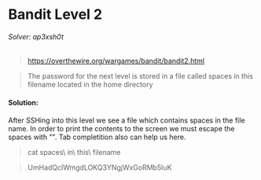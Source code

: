 Bandit Level 2
=====

###### Solver: ap3xsh0t

> https://overthewire.org/wargames/bandit/bandit2.html

> The password for the next level is stored in a file called spaces in this filename located in the home directory


#### Solution:
After SSHing into this level we see a file which contains spaces in the file name. In order to print the contents to the screen we must escape the spaces with "\". Tab completition also can help us here.

> cat spaces\ in\ this\ filename

> UmHadQclWmgdLOKQ3YNgjWxGoRMb5luK

